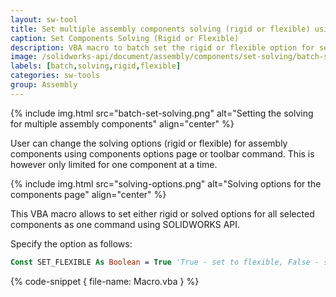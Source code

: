 ```yaml
---
layout: sw-tool
title: Set multiple assembly components solving (rigid or flexible) using SOLIDWORKS API
caption: Set Components Solving (Rigid or Flexible)
description: VBA macro to batch set the rigid or flexible option for selected components in the assembly using SOLIDWORKS API
image: /solidworks-api/document/assembly/components/set-solving/batch-set-solving.png
labels: [batch,solving,rigid,flexible]
categories: sw-tools
group: Assembly
---
```

{% include img.html src="batch-set-solving.png" alt="Setting the solving for multiple assembly components" align="center" %}

User can change the solving options (rigid or flexible) for assembly components using components options page or toolbar command. This is however only limited for one component at a time.

{% include img.html src="solving-options.png" alt="Solving options for the components page" align="center" %}

This VBA macro allows to set either rigid or solved options for all selected components as one command using SOLIDWORKS API.

Specify the option as follows:

~~~ vb
Const SET_FLEXIBLE As Boolean = True 'True - set to flexible, False - set to Rigid
~~~

{% code-snippet { file-name: Macro.vba } %}
